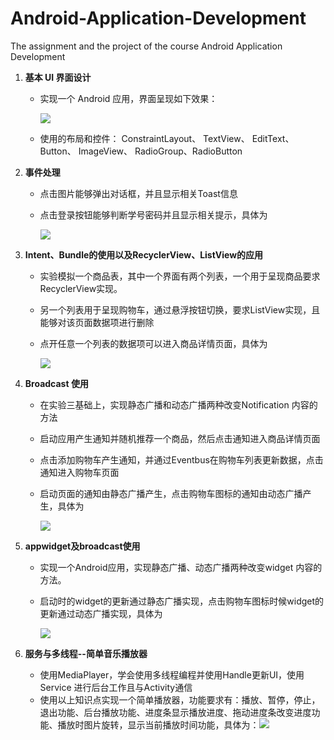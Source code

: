 # Android-Application-Development
The assignment and the project of the course Android Application Development

1. **基本 UI 界面设计**

   - 实现一个 Android 应用，界面呈现如下效果：

     ![](https://github.com/Cocaice/Android-Application/blob/master/page/1524111005(1).jpg)


   - 使用的布局和控件： ConstraintLayout、 TextView、 EditText、 Button、 ImageView、 RadioGroup、RadioButton

2. **事件处理**

   - 点击图片能够弹出对话框，并且显示相关Toast信息

   - 点击登录按钮能够判断学号密码并且显示相关提示，具体为

     ![](https://github.com/Cocaice/Android-Application/blob/master/page/hw2.jpg)

3. **Intent、Bundle的使用以及RecyclerView、ListView的应用**

   - 实验模拟一个商品表，其中一个界面有两个列表，一个用于呈现商品要求RecyclerView实现。

   - 另一个列表用于呈现购物车，通过悬浮按钮切换，要求ListView实现，且能够对该页面数据项进行删除

   - 点开任意一个列表的数据项可以进入商品详情页面，具体为

     ![](https://github.com/Cocaice/Android-Application/blob/master/page/hw3.jpg)

4. **Broadcast 使用**

   - 在实验三基础上，实现静态广播和动态广播两种改变Notification 内容的方法

   - 启动应用产生通知并随机推荐一个商品，然后点击通知进入商品详情页面

   - 点击添加购物车产生通知，并通过Eventbus在购物车列表更新数据，点击通知进入购物车页面

   - 启动页面的通知由静态广播产生，点击购物车图标的通知由动态广播产生，具体为

     ![](https://github.com/Cocaice/Android-Application/blob/master/page/hw4.jpg)

5. **appwidget及broadcast使用**

   - 实现一个Android应用，实现静态广播、动态广播两种改变widget 内容的方法。

   - 启动时的widget的更新通过静态广播实现，点击购物车图标时候widget的更新通过动态广播实现，具体为

     ![](https://github.com/Cocaice/Android-Application/blob/master/page/hw5.jpg)

6. **服务与多线程--简单音乐播放器**

   - 使用MediaPlayer，学会使用多线程编程并使用Handle更新UI，使用Service 进行后台工作且与Activity通信
   - 使用以上知识点实现一个简单播放器，功能要求有：播放、暂停，停止，退出功能、后台播放功能、进度条显示播放进度、拖动进度条改变进度功能、播放时图片旋转，显示当前播放时间功能，具体为：![](https://github.com/Cocaice/Android-Application/blob/master/page/hw6.png)

   ​


